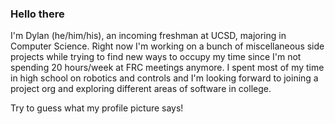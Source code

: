 ### Hello there

I'm Dylan (he/him/his), an incoming freshman at UCSD, majoring in Computer Science. Right now I'm working on a bunch of miscellaneous side projects while trying to find new ways to occupy my time since I'm not spending 20 hours/week at FRC meetings anymore. I spent most of my time in high school on robotics and controls and I'm looking forward to joining a project org and exploring different areas of software in college.

Try to guess what my profile picture says! 



